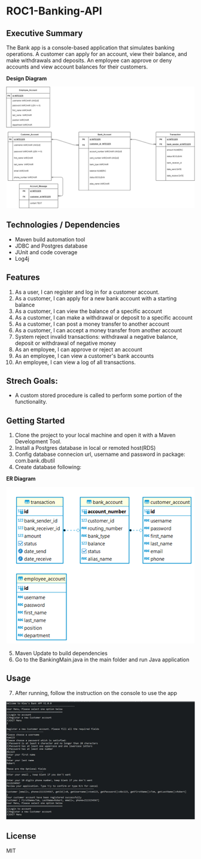 # ROC1-Banking-API

## Executive Summary

The Bank app is a console-based application that simulates banking operations. A customer can apply for an account, view their balance, and make withdrawals and deposits. An employee can approve or deny accounts and view account balances for their customers.

**Design Diagram**

![](./diagram/design_erd.png)

## Technologies / Dependencies

- Maven build automation tool
- JDBC and Postgres database
- JUnit and code coverage
- Log4j

## Features

1. As a user, I can register and log in for a customer account.
2. As a customer, I can apply for a new bank account with a starting balance
3. As a customer, I can view the balance of a specific account
4. As a customer, I can make a withdrawal or deposit to a specific account
5. As a customer, I can post a money transfer to another account
6. As a customer, I can accept a money transfer from another account
7. System reject invalid transactions: withdrawal a negative balance, deposit or withdrawal of negative money
8. As an employee, I can approve or reject an account
9. As an employee, I can view a customer's bank accounts
10. An employee, I can view a log of all transactions.

## Strech Goals:

- A custom stored procedure is called to perform some portion of the functionality.

## Getting Started

1. Clone the project to your local machine and open it with a Maven Development Tool.
2. Install a Postgres database in local or remoted host(RDS)
3. Config database connecion url, username and password in package: com.bank.dbutil
4. Create database following:

**ER Diagram**

![](./diagram/database_erd.png)

5. Maven Update to build dependencies
6. Go to the BankingMain.java in the main folder and run Java application

## Usage

7. After running, follow the instruction on the console to use the app

![](./diagram/register.png)

## License

MIT
